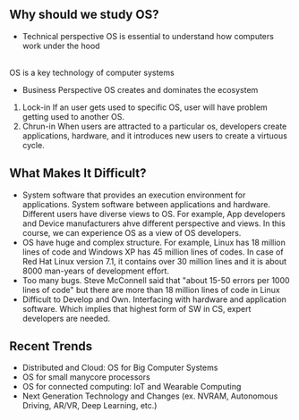 ## Why should we study OS?
- Technical perspective
OS is essential to understand how computers work under the hood
<br>
OS is a key technology of computer systems

- Business Perspective
OS creates and dominates the ecosystem
1. Lock-in
If an user gets used to specific OS, user will have problem getting used to another OS.
2. Chrun-in
When users are attracted to a particular os, developers create applications, hardware, and it introduces new users to create a virtuous cycle.

## What Makes It Difficult?
- System software that provides an execution environment for applications. System software between applications and hardware.
Different users have diverse views to OS. For example, App developers and Device manufacturers ahve different perspective and views. In this course, we can experience OS as a view of OS developers.
- OS have huge and complex structure. For example, Linux has 18 million lines of code and Windows XP has 45 million lines of codes. In case of Red Hat Linux version 7.1, it contains over 30 million lines and it is about 8000 man-years of development effort.
- Too many bugs. Steve McConnell said that "about 15-50 errors per 1000 lines of code" but there are more than 18 million lines of code in Linux
- Difficult to Develop and Own. Interfacing with hardware and application software. Which implies that highest form of SW in CS, expert developers are needed.

## Recent Trends
- Distributed and Cloud: OS for Big Computer Systems
- OS for small manycore processors
- OS for connected computing: IoT and Wearable Computing
- Next Generation Technology and Changes (ex. NVRAM, Autonomous Driving, AR/VR, Deep Learning, etc.)
